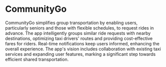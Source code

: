 # CommunityGo
CommunityGo simplifies group transportation by enabling users, particularly seniors and those with flexible schedules, to request rides in advance. The app intelligently groups similar ride requests with nearby destinations, optimizing taxi drivers' routes and providing cost-effective fares for riders. Real-time notifications keep users informed, enhancing the overall experience. The app's vision includes collaboration with existing taxi services and expanding user features, marking a significant step towards efficient shared transportation.
